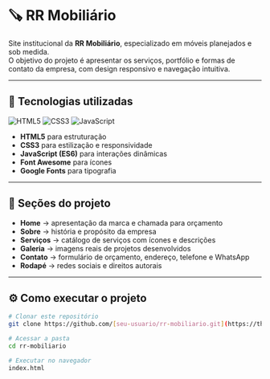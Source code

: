 # 🪚 RR Mobiliário

Site institucional da **RR Mobiliário**, especializado em móveis planejados e sob medida.  
O objetivo do projeto é apresentar os serviços, portfólio e formas de contato da empresa, com design responsivo e navegação intuitiva.

---

## 🚀 Tecnologias utilizadas
![HTML5](https://img.shields.io/badge/HTML5-E34F26?style=for-the-badge&logo=html5&logoColor=white)
![CSS3](https://img.shields.io/badge/CSS3-1572B6?style=for-the-badge&logo=css3&logoColor=white)
![JavaScript](https://img.shields.io/badge/JavaScript-F7DF1E?style=for-the-badge&logo=javascript&logoColor=black)

- **HTML5** para estruturação  
- **CSS3** para estilização e responsividade  
- **JavaScript (ES6)** para interações dinâmicas  
- **Font Awesome** para ícones  
- **Google Fonts** para tipografia  

---

## 📸 Seções do projeto
- **Home** → apresentação da marca e chamada para orçamento  
- **Sobre** → história e propósito da empresa  
- **Serviços** → catálogo de serviços com ícones e descrições  
- **Galeria** → imagens reais de projetos desenvolvidos  
- **Contato** → formulário de orçamento, endereço, telefone e WhatsApp  
- **Rodapé** → redes sociais e direitos autorais  

---

## ⚙️ Como executar o projeto
```bash
# Clonar este repositório
git clone https://github.com/[seu-usuario/rr-mobiliario.git](https://thiagosilvaamorim.github.io/Marcenaria-projeto-2/)

# Acessar a pasta
cd rr-mobiliario

# Executar no navegador
index.html
